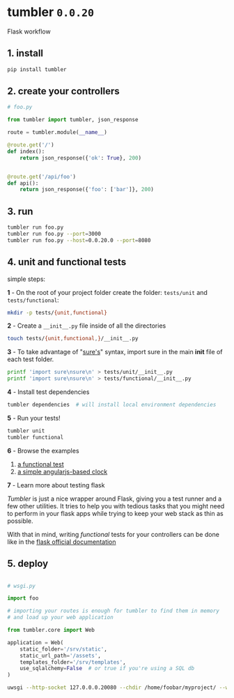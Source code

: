 # tumbler `0.0.20`

Flask workflow


## 1. install

```bash
pip install tumbler
```

## 2. create your controllers

```python
# foo.py

from tumbler import tumbler, json_response

route = tumbler.module(__name__)

@route.get('/')
def index():
    return json_response({'ok': True}, 200)


@route.get('/api/foo')
def api():
    return json_response({'foo': ['bar']}, 200)

```

## 3. run

```bash
tumbler run foo.py
tumbler run foo.py --port=3000
tumbler run foo.py --host=0.0.20.0 --port=8080
```


## 4. unit and functional tests


simple steps:

**1** - On the root of your project folder create the folder: `tests/unit` and `tests/functional`:

```bash
mkdir -p tests/{unit,functional}
```

**2** - Create a `__init__.py` file inside of all the directories


```bash
touch tests/{unit,functional,}/__init__.py
```

**3** - To take advantage of "[sure's](http://falcao.it/sure)" syntax,
  import sure in the main __init__ file of each test folder.

```bash
printf 'import sure\nsure\n' > tests/unit/__init__.py
printf 'import sure\nsure\n' > tests/functional/__init__.py
```

**4** - Install test dependencies

```bash
tumbler dependencies  # will install local environment dependencies
```


**5** - Run your tests!

```bash
tumbler unit
tumbler functional
```

**6** - Browse the examples

1. [a functional test](https://github.com/gabrielfalcao/tumbler/blob/master/examples/tdd/tests/functional/test_users.py)
2. [a simple angularjs-based clock](https://github.com/gabrielfalcao/tumbler/tree/master/examples/nosql)

**7** - Learn more about testing flask

*Tumbler* is just a nice wrapper around Flask, giving you a test runner and a few other utilities.
It tries to help you with tedious tasks that you might need to perform in your flask apps while trying to keep your web stack as thin as possible.

With that in mind, writing *functional* tests for your controllers can be done like in the [flask official documentation](http://flask.pocoo.org/docs/0.10/testing/)


## 5. deploy

```python

# wsgi.py

import foo

# importing your routes is enough for tumbler to find them in memory
# and load up your web application

from tumbler.core import Web

application = Web(
    static_folder='/srv/static',
    static_url_path='/assets',
    templates_folder='/srv/templates',
    use_sqlalchemy=False  # or true if you're using a SQL db
)
```

```bash
uwsgi --http-socket 127.0.0.0.20080 --chdir /home/foobar/myproject/ --wsgi-file wsgi.py --master --processes 4 --threads 2 --stats 127.0.0.20:9191
```
